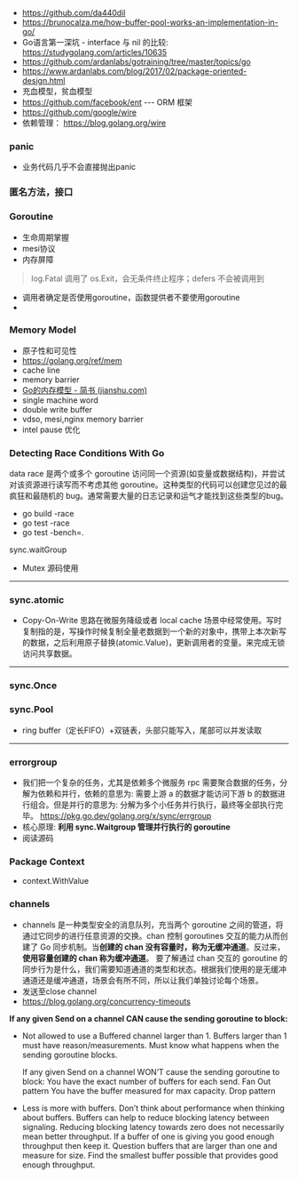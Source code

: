 - https://github.com/da440dil
- https://brunocalza.me/how-buffer-pool-works-an-implementation-in-go/
- Go语言第一深坑 - interface 与 nil 的比较: https://studygolang.com/articles/10635
- https://github.com/ardanlabs/gotraining/tree/master/topics/go
- https://www.ardanlabs.com/blog/2017/02/package-oriented-design.html
- 充血模型，贫血模型
- https://github.com/facebook/ent   --- ORM 框架
- https://github.com/google/wire
- 依赖管理： https://blog.golang.org/wire

### panic

- 业务代码几乎不会直接抛出panic

### 匿名方法，接口

### Goroutine

- 生命周期掌握
- mesi协议
- 内存屏障

> log.Fatal 调用了 os.Exit，会无条件终止程序；defers 不会被调用到

- 调用者确定是否使用goroutine，函数提供者不要使用goroutine
- 

### Memory Model

- 原子性和可见性
- https://golang.org/ref/mem
- cache line
- memory barrier
- [Go的内存模型 - 简书 (jianshu.com)](https://www.jianshu.com/p/5e44168f47a3)
- single machine word
- double write buffer
- vdso, mesi,nginx memory barrier
- intel pause 优化

### Detecting Race Conditions With Go

data race 是两个或多个 goroutine 访问同一个资源(如变量或数据结构)，并尝试对该资源进行读写而不考虑其他 goroutine。这种类型的代码可以创建您见过的最疯狂和最随机的 bug。通常需要大量的日志记录和运气才能找到这些类型的bug。

- go build -race
- go test -race
- go test -bench=. 

sync.waitGroup

- Mutex 源码使用

---

### sync.atomic

- Copy-On-Write 思路在微服务降级或者 local cache 场景中经常使用。写时复制指的是，写操作时候复制全量老数据到一个新的对象中，携带上本次新写的数据，之后利用原子替换(atomic.Value)，更新调用者的变量。来完成无锁访问共享数据。

---

### sync.Once

### sync.Pool

- ring buffer（定长FIFO）+双链表，头部只能写入，尾部可以并发读取

---

### errorgroup

- 我们把一个复杂的任务，尤其是依赖多个微服务 rpc 需要聚合数据的任务，分解为依赖和并行，依赖的意思为: 需要上游 a 的数据才能访问下游 b 的数据进行组合。但是并行的意思为: 分解为多个小任务并行执行，最终等全部执行完毕。
  https://pkg.go.dev/golang.org/x/sync/errgroup
- 核心原理: **利用 sync.Waitgroup 管理并行执行的 goroutine**
- 阅读源码

### Package Context

- context.WithValue

### channels

- channels 是一种类型安全的消息队列，充当两个 goroutine 之间的管道，将通过它同步的进行任意资源的交换。chan 控制 goroutines 交互的能力从而创建了 Go 同步机制。当**创建的 chan 没有容量时，称为无缓冲通道**。反过来，**使用容量创建的 chan 称为缓冲通道**。
  要了解通过 chan 交互的 goroutine 的同步行为是什么，我们需要知道通道的类型和状态。根据我们使用的是无缓冲通道还是缓冲通道，场景会有所不同，所以让我们单独讨论每个场景。
- 发送至close channel
- https://blog.golang.org/concurrency-timeouts

**If any given Send on a channel CAN cause the sending goroutine to block:**

- Not allowed to use a Buffered channel larger than 1.
  Buffers larger than 1 must have reason/measurements.
  Must know what happens when the sending goroutine blocks.
  
  If any given Send on a channel WON’T cause the sending goroutine to block:
  You have the exact number of buffers for each send.
  Fan Out pattern
  You have the buffer measured for max capacity.
  Drop pattern

- Less is more with buffers.
  Don’t think about performance when thinking about buffers.
  Buffers can help to reduce blocking latency between signaling.
  Reducing blocking latency towards zero does not necessarily mean better throughput.
  If a buffer of one is giving you good enough throughput then keep it.
  Question buffers that are larger than one and measure for size.
  Find the smallest buffer possible that provides good enough throughput.
